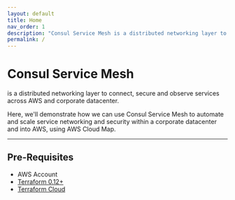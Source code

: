 ```yaml
---
layout: default
title: Home
nav_order: 1
description: "Consul Service Mesh is a distributed networking layer to connect, secure and observe services across AWS and corporate datacenter."
permalink: /
---
```


# Consul Service Mesh

is a distributed networking layer to connect, secure and observe services across AWS and corporate datacenter.

Here, we'll demonstrate how we can use Consul Service Mesh to automate and scale service networking and security
within a corporate datacenter and into AWS, using AWS Cloud Map.

---

## Pre-Requisites

- AWS Account
- [Terraform 0.12+](https://www.terraform.io/downloads.html)
- [Terraform Cloud](https://app.terraform.io/)